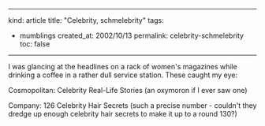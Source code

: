 -----
kind: article
title: "Celebrity, schmelebrity"
tags:
- mumblings
created_at: 2002/10/13
permalink: celebrity-schmelebrity
toc: false
-----

<p>I was glancing at the headlines on a rack of women's magazines while drinking a coffee in a rather dull service station. These caught my eye:</p>

<p>Cosmopolitan: Celebrity Real-Life Stories (an oxymoron if I ever saw one)</p>

<p>Company: 126 Celebrity Hair Secrets (such a precise number - couldn't they dredge up enough celebrity hair secrets to make it up to a round 130?)</p>

